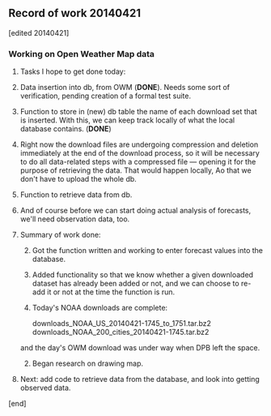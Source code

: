 ## Record of work 20140421

[edited 20140421]

### Working on Open Weather Map data

1. Tasks I hope to get done today:
 
  2. Data insertion into db, from OWM (**DONE**). Needs some sort of verification, pending creation of a formal test suite.
 
  2. Function to store in (new) db table the name of each download set that is inserted. With this, we can keep track locally of what the local database contains. (**DONE**)
 
  2. Right now the download files are undergoing compression and deletion immediately at the end of the download process, so it will be necessary to do all data-related steps with a compressed file — opening it for the purpose of retrieving the data. That would happen locally, Ao that we don't have to upload the whole db.
 
  2. Function to retrieve data from db.
 
  2. And of course before we can start doing actual analysis of forecasts, we'll need observation data, too.

1. Summary of work done:

   2. Got the function written and working to enter forecast values into the database. 

   2. Added functionality so that we know whether a given downloaded dataset has already been added or not, and we can choose to re-add it or not at the time the function is run.

   2. Today's NOAA downloads are complete:

        downloads_NOAA_US_20140421-1745_to_1751.tar.bz2
        downloads_NOAA_200_cities_20140421-1745.tar.bz2

     and the day's OWM download was under way when DPB left the space.

   2. Began research on drawing map.

1. Next: add code to retrieve data from the database, and look into getting observed data.

[end]
